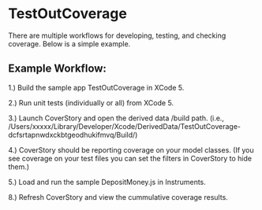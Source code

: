 TestOutCoverage
===============

There are multiple workflows for developing, testing, and checking coverage. Below is a simple example.


Example Workflow:
--------

1.) Build the sample app TestOutCoverage in XCode 5.

2.) Run unit tests (individually or all) from XCode 5.

3.) Launch CoverStory and open the derived data /build path. (i.e., /Users/xxxxx/Library/Developer/Xcode/DerivedData/TestOutCoverage-dcfsrtapnwdxckbtgeodhukifmvq/Build/)

4.) CoverStory should be reporting coverage on your model classes. (If you see coverage on your test files you can set the filters in CoverStory to hide them.)

5.) Load and run the sample DepositMoney.js in Instruments.

8.) Refresh CoverStory and view the cummulative coverage results.


